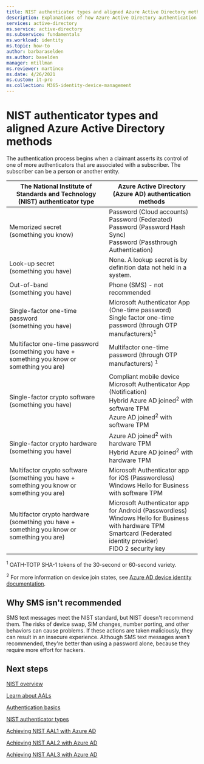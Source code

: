 ```yaml
---
title: NIST authenticator types and aligned Azure Active Directory methods
description: Explanations of how Azure Active Directory authentication methods align with NIST authenticator types.
services: active-directory 
ms.service: active-directory
ms.subservice: fundamentals
ms.workload: identity
ms.topic: how-to
author: barbaraselden
ms.author: baselden
manager: mtillman
ms.reviewer: martinco
ms.date: 4/26/2021
ms.custom: it-pro
ms.collection: M365-identity-device-management
---
```


# NIST authenticator types and aligned Azure Active Directory methods

The authentication process begins when a claimant asserts its control of one of more authenticators that are associated with a subscriber. The subscriber can be a person or another entity.

| The National Institute of Standards and Technology (NIST) authenticator type| Azure Active Directory (Azure AD) authentication methods |
| - | - |
|  Memorized secret <br> (something you know)|  Password (Cloud accounts)  <br>Password (Federated)<br> Password (Password Hash Sync)<br>Password (Passthrough Authentication) |
|Look-up secret <br> (something you have)| None. A lookup secret is by definition data not held in a system. |
|Out-of-band <br>(something you have)| Phone (SMS) - not recommended |
| Single-factor one-time password <br>‎(something you have)| Microsoft Authenticator App (One-time password)  <br>Single factor one-time password ‎(through OTP manufacturers)<sup data-htmlnode="">1</sup> | 
| Multifactor one-time password<br>(something you have + something you know or something you are)| Multifactor one-time password ‎(through OTP manufacturers) <sup data-htmlnode="">1</sup>| 
|Single-factor crypto software<br>(something you have)|Compliant mobile device <br> Microsoft Authenticator App (Notification) <br> Hybrid Azure AD joined<sup data-htmlnode="">2</sup> with software TPM<br> Azure AD joined<sup data-htmlnode="">2</sup> with software TPM |
| Single-factor crypto hardware <br>(something you have) | Azure AD joined<sup data-htmlnode="">2</sup> with hardware TPM <br> Hybrid Azure AD joined<sup data-htmlnode="">2</sup> with hardware TPM|
|Multifactor crypto software<br>(something you have + something you know or something you are) | Microsoft Authenticator app for iOS (Passwordless)<br> Windows Hello for Business with software TPM |
|Multifactor crypto hardware <br>(something you have + something you know or something you are) |Microsoft Authenticator app for Android (Passwordless)<br> Windows Hello for Business with hardware TPM<br> Smartcard (Federated identity provider) <br> FIDO 2 security key |


<sup data-htmlnode="">1</sup> OATH-TOTP SHA-1 tokens of the 30-second or 60-second variety.

<sup data-htmlnode="">2</sup> For more information on device join states, see [Azure AD device identity documentation](https://docs.microsoft.com/azure/active-directory/devices/). 

## Why SMS isn't recommended 

SMS text messages meet the NIST standard, but NIST doesn't recommend them. The risks of device swap, SIM changes, number porting, and other behaviors can cause problems. If these actions are taken maliciously, they can result in an insecure experience. Although SMS text messages aren't recommended, they're better than using a password alone, because they require more effort for hackers. 

## Next steps 

[NIST overview](nist-overview.md)

[Learn about AALs](nist-about-authenticator-assurance-levels.md)

[Authentication basics](nist-authentication-basics.md)

[NIST authenticator types](nist-authenticator-types.md)

[Achieving NIST AAL1 with Azure AD](nist-authenticator-assurance-level-1.md)

[Achieving NIST AAL2 with Azure AD](nist-authenticator-assurance-level-2.md)

[Achieving NIST AAL3 with Azure AD](nist-authenticator-assurance-level-3.md) 
